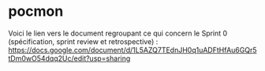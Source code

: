 # pocmon

Voici le lien vers le document regroupant ce qui concern le Sprint 0 (spécification, sprint review et retrospective) : https://docs.google.com/document/d/1L5AZQ7TEdnJH0q1uADFtHfAu6GQr5tDm0wO54dqq2Uc/edit?usp=sharing
